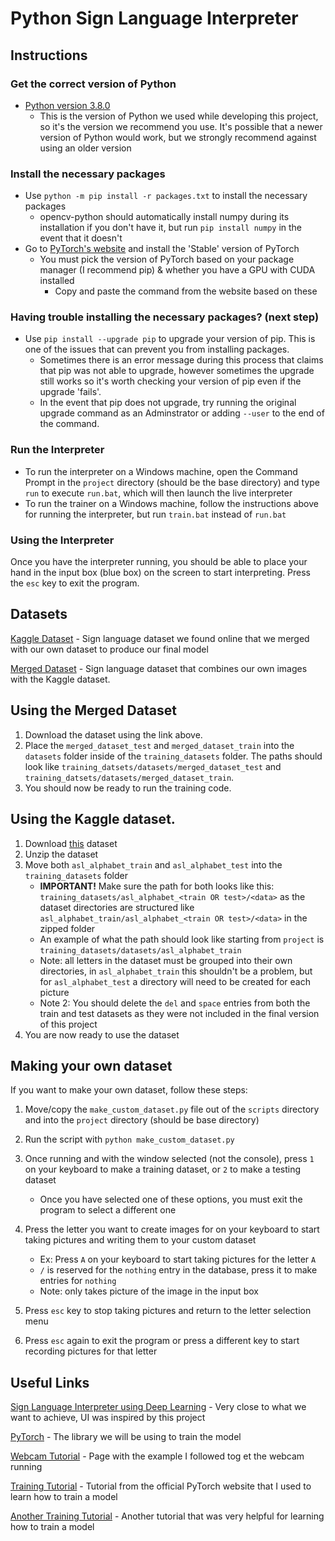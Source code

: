 # Python Sign Language Interpreter

## Instructions

### **Get the correct version of Python**

* [Python version 3.8.0](https://www.python.org/downloads/release/python-380/)
    * This is the version of Python we used while developing this project, so it's the version we recommend you use. It's possible that a newer version of Python would work, but we strongly recommend against using an older version

### **Install the necessary packages**

* Use ```python -m pip install -r packages.txt``` to install the necessary packages
  * opencv-python should automatically install numpy during its installation if you don't have it, but run ```pip install numpy``` in the event that it doesn't
* Go to [PyTorch's website](https://pytorch.org/get-started/locally/) and install the 'Stable' version of PyTorch
    * You must pick the version of PyTorch based on your package manager (I recommend pip) & whether you have a GPU with CUDA installed
        * Copy and paste the command from the website based on these
    
### Having trouble installing the necessary packages? (next step)
* Use ```pip install --upgrade pip``` to upgrade your version of pip. This is one of the issues that can prevent you from installing packages.
    * Sometimes there is an error message during this process that claims that pip was not able to upgrade, however sometimes the upgrade still works so it's worth checking your version of pip even if the upgrade 'fails'.
    * In the event that pip does not upgrade, try running the original upgrade command as an Adminstrator or adding ```--user``` to the end of the command.
    
### Run the Interpreter
* To run the interpreter on a Windows machine, open the Command Prompt in the ```project``` directory (should be the base directory) and type ```run``` to execute ```run.bat```, which will then launch the live interpreter
* To run the trainer on a Windows machine, follow the instructions above for running the interpreter, but run ```train.bat``` instead of ```run.bat```


### Using the Interpreter
 Once you have the interpreter running, you should be able to place your hand in the input box (blue box) on the screen to start interpreting. Press the ```esc``` key to exit the program.

## Datasets

[Kaggle Dataset](https://www.kaggle.com/grassknoted/asl-alphabet) - Sign language dataset we found online that we merged with our own dataset to produce our final model

[Merged Dataset](https://drive.google.com/drive/folders/10gJHGiGCsPNjyIWuRm_j00EzSYENp816?usp=sharing) - Sign language dataset that combines our own images with the Kaggle dataset.

## Using the Merged Dataset
1. Download the dataset using the link above.
2. Place the ```merged_dataset_test``` and ```merged_dataset_train``` into the ```datasets``` folder inside of the ```training_datasets``` folder. The paths should look like ```training_datsets/datasets/merged_dataset_test``` and ```training_datsets/datasets/merged_dataset_train```.
3. You should now be ready to run the training code.


## Using the Kaggle dataset.
1. Download [this](https://www.kaggle.com/grassknoted/asl-alphabet) dataset
2. Unzip the dataset
3. Move both ```asl_alphabet_train``` and ```asl_alphabet_test``` into the ```training_datasets``` folder
    * __IMPORTANT!__ Make sure the path for both looks like this: ```training_datasets/asl_alphabet_<train OR test>/<data>``` as the dataset directories are structured like ```asl_alphabet_train/asl_alphabet_<train OR test>/<data>``` in the zipped folder
    * An example of what the path should look like starting from ```project``` is ```training_datasets/datasets/asl_alphabet_train```
    * Note: all letters in the dataset must be grouped into their own directories, in ```asl_alphabet_train``` this shouldn't be a problem, but for ```asl_alphabet_test``` a directory will need to be created for each picture
    * Note 2: You should delete the ```del``` and ```space``` entries from both the train and test datasets as they were not included in the final version of this project
4. You are now ready to use the dataset


## Making your own dataset
If you want to make your own dataset, follow these steps:
1. Move/copy the ```make_custom_dataset.py``` file out of the ```scripts``` directory and into the ```project``` directory (should be base directory)
2. Run the script with ```python make_custom_dataset.py```
3. Once running and with the window selected (not the console), press ```1``` on your keyboard to make a training dataset, or ```2``` to make a testing dataset
   * Once you have selected one of these options, you must exit the program to select a different one
4. Press the letter you want to create images for on your keyboard to start taking pictures and writing them to your custom dataset
   * Ex: Press `A` on your keyboard to start taking pictures for the letter ```A```
    * ```/``` is reserved for the ```nothing``` entry in the database, press it to make entries for ```nothing```
    * Note: only takes picture of the image in the input box
    
5. Press ```esc``` key to stop taking pictures and return to the letter selection menu
6. Press ```esc``` again to exit the program or press a different key to start recording pictures for that letter

## Useful Links
[Sign Language Interpreter using Deep Learning](https://github.com/harshbg/Sign-Language-Interpreter-using-Deep-Learning) - Very close to what we want to achieve, UI was inspired by this project

[PyTorch](https://pytorch.org/) - The library we will be using to train the model

[Webcam Tutorial](https://stackoverflow.com/questions/604749/how-do-i-access-my-webcam-in-python) - Page with the example I followed tog et the webcam running

[Training Tutorial](https://pytorch.org/tutorials/beginner/blitz/cifar10_tutorial.html) - Tutorial from the official PyTorch website that I used to learn how to train a model

[Another Training Tutorial](https://towardsdatascience.com/how-to-train-an-image-classifier-in-pytorch-and-use-it-to-perform-basic-inference-on-single-images-99465a1e9bf5) - Another tutorial that was very helpful for learning how to train a model
